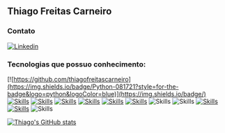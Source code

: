 
  ## Thiago Freitas Carneiro


### Contato
[![Linkedin](https://img.shields.io/badge/LinkedIn-0077B5?style=for-the-badge&logo=linkedin&logoColor=white)](https://www.linkedin.com/in/thiago-freitas-carneiro-39359270/)


### Tecnologias que possuo conhecimento:
[![https://github.com/thiagofreitascarneiro](https://img.shields.io/badge/Python-081721?style=for-the-badge&logo=python&logoColor=blue)](https://img.shields.io/badge/)
[![Skills](https://img.shields.io/badge/Django-092E20?style=for-the-badge&logo=django&logoColor=white)](https://img.shields.io/badge/)
[![Skills](https://img.shields.io/badge/MySQL-00000F?style=for-the-badge&logo=mysql&logoColor=white)](https://img.shields.io/badge/)
[![Skills](https://img.shields.io/badge/Microsoft_SQL_Server-CC2927?style=for-the-badge&logo=microsoft-sql-server&logoColor=white)](https://img.shields.io/badge/)
[![Skills](https://img.shields.io/badge/JavaScript-F7DF1E?style=for-the-badge&logo=javascript&logoColor=black)](https://img.shields.io/badge/)
[![Skills](https://img.shields.io/badge/React-20232A?style=for-the-badge&logo=react&logoColor=61DAFB)](https://img.shields.io/badge/)
[![Skills](https://img.shields.io/badge/TypeScript-007ACC?style=for-the-badge&logo=typescript&logoColor=white)](https://img.shields.io/badge/)
![Skills](https://img.shields.io/badge/Node.js-43853D?style=for-the-badge&logo=node.js&logoColor=white)
![Skills](https://img.shields.io/badge/styled--components-DB7093?style=for-the-badge&logo=styled-components&logoColor=white)
[![Skills](https://img.shields.io/badge/HTML5-E34F26?style=for-the-badge&logo=html5&logoColor=white)](https://img.shields.io/badge/)
[![Skills](https://img.shields.io/badge/CSS3-1572B6?style=for-the-badge&logo=css3&logoColor=white)](https://img.shields.io/badge/)
![Skills](https://img.shields.io/badge/Next.JS-20232A?style=for-the-badge&logo=next.js&logoColor=white)





 
[![Thiago's GitHub stats](https://github-readme-stats.vercel.app/api?username=thiagofreitascarneiro&hide=prs,contribs&count_private=true&show_icons=true&theme=tokyonight)](https://github.com/thiagofreitascarneiro/)



